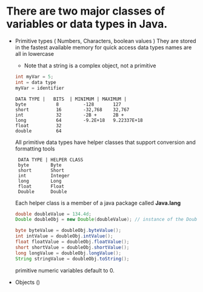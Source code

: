 # There are two major classes of variables or data types in Java.
  * Primitive types ( Numbers, Characters, boolean values ) 
    They are stored in the fastest available memory for quick access
    data types names are all in lowercase
       - Note that a string is a complex object, not a primitive

    ``` java 
    int myVar = 5;
    int = data type 
    myVar = identifier

    ```
        DATA TYPE |   BITS  | MINIMUM | MAXIMUM |
        byte           8         -128       127
        short          16        -32,768    32,767
        int            32        -2B +      2B +
        long           64        -9.2E+18   9.22337E+18
        float          32 
        double         64

    All primitive data types have helper classes that support conversion and formatting tools
        
         DATA TYPE | HELPER CLASS 
         byte        Byte
         short       Short
         int         Integer
         long        Long
         float       Float
         Double      Double
    
    Each helper class is a member of a java package called **Java.lang**
    ``` Java
    double doubleValue = 134.4d;
    Double doubleObj = new Double(doubleValue); // instance of the Double helper class

    byte byteValue = doubleObj.byteValue(); 
    int intValue = doubleObj.intValue();
    float floatValue = doubleObj.floatValue();
    short shortValue = doubleObj.shortValue();
    long longValue = doubleObj.longValue();
    String stringValue = doubleObj.toString();

    ```

    primitive numeric variables default to 0.

        
  
  
  * Objects ()